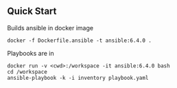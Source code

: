 

## Quick Start

Builds ansible in docker image
```
docker -f Dockerfile.ansible -t ansible:6.4.0 .
```

Playbooks are in <cwd>
```
docker run -v <cwd>:/workspace -it ansible:6.4.0 bash
cd /workspace
ansible-playbook -k -i inventory playbook.yaml 
```